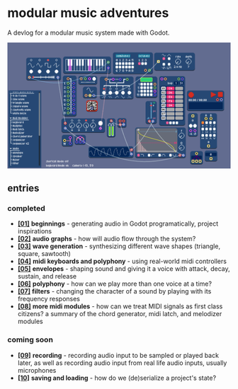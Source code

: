 # modular music adventures
A devlog for a modular music system made with Godot.

![](images/all-modules.png)

## entries
### completed
- [**\[01\]**](devlogs/01_beginnings.md) **beginnings** - generating audio in Godot programatically, project inspirations
- [**\[02\]**](devlogs/02_audio-graphs.md) **audio graphs** - how will audio flow through the system?
- [**\[03\]**](devlogs/03_wave-generation.md) **wave generation** - synthesizing different wave shapes (triangle, square, sawtooth)
- [**\[04\]**](devlogs/04_midi-keyboards.md) **midi keyboards and polyphony** - using real-world midi controllers
- [**\[05\]**](devlogs/05_envelopes.md) **envelopes** - shaping sound and giving it a voice with attack, decay, sustain, and release
- [**\[06\]**](devlogs/06_polyphony.md) **polyphony** - how can we play more than one voice at a time?
- [**\[07\]**](devlogs/07_filters.md) **filters** - changing the character of a sound by playing with its frequency responses
- [**\[08\]**](devlogs/08_midi-modules.md) **more midi modules** - how can we treat MIDI signals as first class citizens? a summary of the chord generator, midi latch, and melodizer modules

### coming soon
- [**\[09\]**](devlogs/09_recording.md) **recording** - recording audio input to be sampled or played back later, as well as recording audio input from real life audio inputs, usually microphones
- [**\[10\]**](devlogs/10_saving-and-loading.md) **saving and loading** - how do we (de)serialize a project's state?
